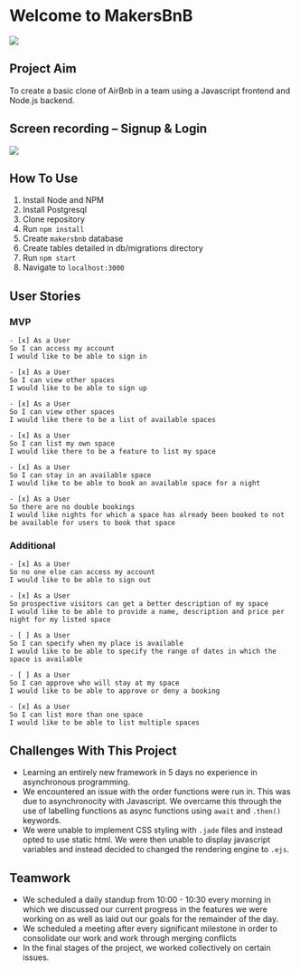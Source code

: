 # Welcome to MakersBnB

![](https://i.imgur.com/ox2z9rf.png)

## Project Aim

To create a basic clone of AirBnb in a team using a Javascript frontend and Node.js backend.

## Screen recording – Signup & Login

![](public/img/makersbnb.gif)

## How To Use

1. Install Node and NPM
2. Install Postgresql
3. Clone repository
4. Run `npm install`
5. Create `makersbnb` database
6. Create tables detailed in db/migrations directory
7. Run `npm start`
8. Navigate to `localhost:3000`

## User Stories

### MVP

```
- [x] As a User
So I can access my account
I would like to be able to sign in

- [x] As a User
So I can view other spaces
I would like to be able to sign up

- [x] As a User
So I can view other spaces
I would like there to be a list of available spaces

- [x] As a User
So I can list my own space
I would like there to be a feature to list my space

- [x] As a User
So I can stay in an available space
I would like to be able to book an available space for a night

- [x] As a User
So there are no double bookings
I would like nights for which a space has already been booked to not be available for users to book that space
```

### Additional

```
- [x] As a User
So no one else can access my account
I would like to be able to sign out

- [x] As a User
So prospective visitors can get a better description of my space
I would like to be able to provide a name, description and price per night for my listed space

- [ ] As a User
So I can specify when my place is available
I would like to be able to specify the range of dates in which the space is available

- [ ] As a User
So I can approve who will stay at my space
I would like to be able to approve or deny a booking

- [x] As a User
So I can list more than one space
I would like to be able to list multiple spaces
```

## Challenges With This Project

- Learning an entirely new framework in 5 days no experience in asynchronous programming.
- We encountered an issue with the order functions were run in. This was due to asynchronocity with Javascript. We overcame this through the use of labelling functions as async functions using `await` and `.then()` keywords.
- We were unable to implement CSS styling with `.jade` files and instead opted to use static html. We were then unable to display javascript variables and instead decided to changed the rendering engine to `.ejs`.

## Teamwork

- We scheduled a daily standup from 10:00 - 10:30 every morning in which we discussed our current progress in the features we were working on as well as laid out our goals for the remainder of the day.
- We scheduled a meeting after every significant milestone in order to consolidate our work and work through merging conflicts
- In the final stages of the project, we worked collectively on certain issues.
